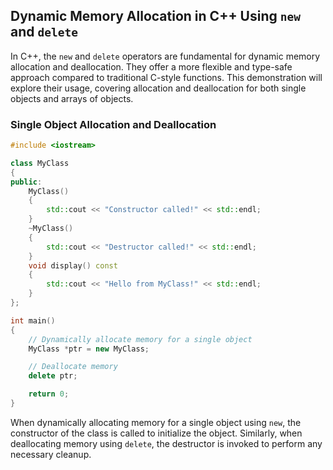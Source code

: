 ## Dynamic Memory Allocation in C++ Using `new` and `delete`

In C++, the `new` and `delete` operators are fundamental for dynamic memory allocation and deallocation. They offer a more flexible and type-safe approach compared to traditional C-style functions. This demonstration will explore their usage, covering allocation and deallocation for both single objects and arrays of objects.

### Single Object Allocation and Deallocation

```cpp
#include <iostream>

class MyClass
{
public:
    MyClass()
    {
        std::cout << "Constructor called!" << std::endl;
    }
    ~MyClass()
    {
        std::cout << "Destructor called!" << std::endl;
    }
    void display() const
    {
        std::cout << "Hello from MyClass!" << std::endl;
    }
};

int main()
{
    // Dynamically allocate memory for a single object
    MyClass *ptr = new MyClass;

    // Deallocate memory
    delete ptr;

    return 0;
}
```

When dynamically allocating memory for a single object using `new`, the constructor of the class is called to initialize the object. Similarly, when deallocating memory using `delete`, the destructor is invoked to perform any necessary cleanup.
